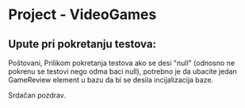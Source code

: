 
# Project - VideoGames

## Upute pri pokretanju testova:
Poštovani, 
Prilikom pokretanja testova ako se desi "null" (odnosno ne pokrenu se testovi nego odma baci null), potrebno je da ubacite jedan GameReview element u bazu da bi se desila incijalizacija baze. 

Srdačan pozdrav.

